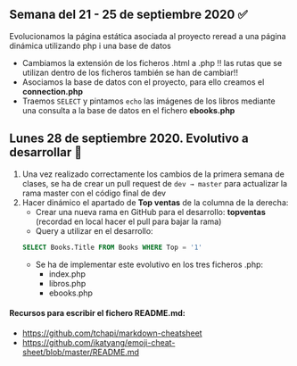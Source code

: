 ## Semana del 21 - 25 de septiembre 2020 :white_check_mark:
Evolucionamos la página estática asociada al proyecto reread a una página dinámica utilizando php i una base de datos
- Cambiamos la extensión de los ficheros .html a .php :bangbang: las rutas que se utilizan dentro de los ficheros también se han de cambiar!!
- Asociamos la base de datos con el proyecto, para ello creamos el **connection.php**
- Traemos ```SELECT``` y pintamos ```echo``` las imágenes de los libros mediante una consulta a la base de datos en el fichero **ebooks.php**

## Lunes 28 de septiembre 2020. Evolutivo a desarrollar :loudspeaker:
1. Una vez realizado correctamente los cambios de la primera semana de clases, se ha de crear un pull request de ```dev → master``` para actualizar la rama master con el código final de dev
2. Hacer dinámico el apartado de **Top ventas** de la columna de la derecha:
    - Crear una nueva rama en GitHub para el desarrollo: **topventas** (recordad en local hacer el pull para bajar la rama)
    - Query a utilizar en el desarrollo:
    ```sql
    SELECT Books.Title FROM Books WHERE Top = '1'
    ```
    - Se ha de implementar este evolutivo en los tres ficheros .php:
        - index.php
        - libros.php
        - ebooks.php

#### Recursos para escribir el fichero README.md:
- https://github.com/tchapi/markdown-cheatsheet
- https://github.com/ikatyang/emoji-cheat-sheet/blob/master/README.md